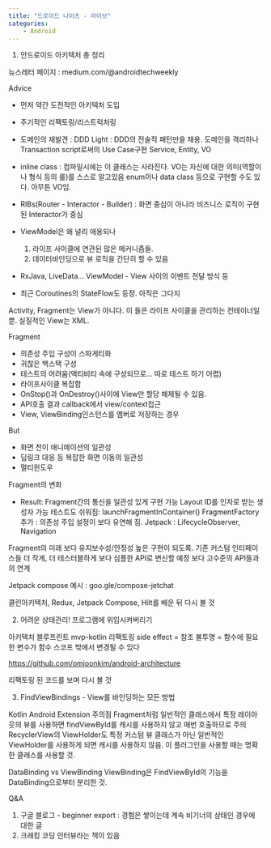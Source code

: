```yaml
---
title: "드로이드 나이츠 - 라이브"
categories:
    - Android
---
```

1. 안드로이드 아키텍처 총 정리

뉴스레터 페이지 : medium.com/@androidtechweekly

Advice
- 먼저 약간 도전적인 아키텍처 도입
- 주기적인 리팩토링/리스트럭처링

- 도메인의 재발견 : 
DDD Light : DDD의 전술적 패턴만을 채용. 도메인을 격리하나 Transaction script로써의 Use Case구현
Service, Entity, VO

- inline class : 컴파일시에는 이 클래스는 사라진다. VO는 자신에 대한 의미(역할이나 형식 등의 룰)를 스스로 알고있음
enum이나 data class 등으로 구현할 수도 있다. 아무튼 VO임.

- RIBs(Router - Interactor - Builder) : 화면 중심이 아니라 비즈니스 로직이 구현된 Interactor가 중심

- ViewModel은 왜 널리 애용되나
    1. 라이프 사이클에 연관된 많은 메커니즘들.
    2. 데이터바인딩으로 뷰 로직을 간단히 할 수 있음
    
- RxJava, LiveData... ViewModel - View 사이의 이벤트 전달 방식 등
- 최근 Coroutines의 StateFlow도 등장. 아직은 그다지

Activity, Fragment는 View가 아니다. 이 들은 라이프 사이클을 관리하는 컨테이너일 뿐. 실질적인 View는 XML.

Fragment
- 의존성 주입 구성이 스파게티화
- 귀찮은 백스택 구성
- 테스트의 어려움(액티비티 속에 구성되므로... 따로 테스트 하기 어렵)
- 라이프사이클 복잡함
- OnStop()과 OnDestroy()사이에 View만 할당 해제될 수 있음.
- API호출 결과 callback에서 view/context접근
- View, ViewBinding인스턴스를 멤버로 저장하는 경우

But
- 화면 천이 애니메이션의 일관성
- 딥링크 대응 등 복잡한 화면 이동의 일관성
- 멀티윈도우

Fragment의 변화
- Result: Fragment간의 통신을 일관성 있게 구현 가능
Layout ID를 인자로 받는 생성자 가능
테스트도 쉬워짐: launchFragmentInContainer()
FragmentFactory추가 : 의존성 주입 설정이 보다 유연해 짐.
Jetpack : LifecycleObserver, Navigation

Fragment의 미래
보다 유지보수성/안정성 높은 구현이 되도록. 기존 커스텀 인터페이스들 더 작게, 더 테스터블하게
보다 심플한 API로 변신할 예정
보다 고수준의 API들과의 연계


Jetpack compose
예시 : goo.gle/compose-jetchat


클린아키텍처, Redux, Jetpack Compose, Hilt를 배운 뒤 다시 볼 것








2. 어려운 상태관리! 프로그램에 위임시켜버리기

아키텍처 블루프린트 mvp-kotlin 리팩토링
side effect = 참조 불투명 = 함수에 필요한 변수가 함수 스코프 밖에서 변경될 수 있다

https://github.com/omjoonkim/android-architecture

리팩토링 된 코드를 보며 다시 볼 것








3. FindViewBindings - View를 바인딩하는 모든 방법

Kotlin Android Extension 주의점
Fragment처럼 일반적인 클래스에서 특정 레이아웃의 뷰를 사용하면 findViewById를 캐시를 사용하지 않고 매번 호출하므로 주의
RecyclerView의 ViewHolder도 특정 커스텀 뷰 클래스가 아닌 일반적인 ViewHolder를 사용하게 되면 캐시를 사용하지 않음.
이 플러그인을 사용할 때는 명확한 클래스를 사용할 것.

DataBinding vs ViewBinding
ViewBinding은 FindViewById의 기능을 DataBinding으로부터 분리한 것.






Q&A
1. 구글 블로그 - beginner export : 경험은 쌓이는데 계속 비기너의 상태인 경우에 대한 글
2. 크래킹 코딩 인터뷰라는 책이 있음